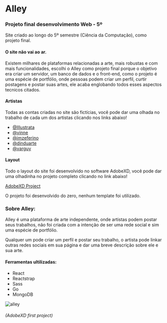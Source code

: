 # Alley
### Projeto final desenvolvimento Web - 5º
Site criado ao longo do 5º semestre (Ciência da Computação), como projeto final.

#### O site não vai ao ar.

Existem milhares de plataformas relacionadas a arte, mais robustas e com mais funcionalidades, escolhi o Alley como projeto final porque o objetivo era criar um servidor, um banco de dados e o front-end, como o projeto é uma espécie de portfólio, onde pessoas podem criar um perfil, curtir postagens e postar suas artes, ele acaba englobando todos esses aspectos tecnicos citados.

#### Artistas

Todas as contas criadas no site são fictícias, você pode dar uma olhada no trabalho de cada um dos artistas clicando nos links abaixo!

- [@Illustrata](https://ilustrata.com.br/)
- [@vinne](https://www.instagram.com/vinne.art/)
- [@imzeferino](https://www.instagram.com/imzeferino/)
- [@dinduarte](https://twitter.com/dinduarte)
- [@varguy](https://twitter.com/varguyart)

#### Layout

Todo o layout do site foi desenvolvido no software AdobeXD, você pode dar uma olhadinha no projeto completo clicando no link abaixo!

[AdobeXD Project](https://xd.adobe.com/spec/14529d1a-3ac8-4946-7f9b-a83415c62cae-6263/)

O projeto foi desenvolvido do zero, nenhum template foi utilizado.

### Sobre Alley:
Alley é uma plataforma de arte independente, onde artistas podem postar seus trabalhos, não foi criada com a intenção de ser uma rede social e sim uma espécie de portfólio.

Qualquer um pode criar um perfil e postar seu trabalho, o artista pode linkar outras redes sociais em sua página e dar uma breve descrição sobre ele e sua arte.

#### Ferramentas ultilizadas:

- React
- Reactstrap
- Sass
- Go
- MongoDB

![alley](https://user-images.githubusercontent.com/36689790/64336210-cfdce780-cfb2-11e9-9289-b4f08fcffd13.png)
###### (AdobeXD first project)
